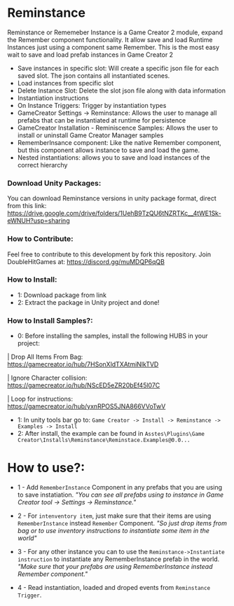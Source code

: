 # Reminstance
Reminstance or Rememeber Instance is a Game Creator 2 module, expand the Remember component functionality. It allow save and load Runtime Instances just using a component same Remember. This is the most easy wait to save and load prefab instances in Game Creator 2 

 - Save instances in specific slot: Will create a specific json file for each saved slot. The json contains all instantiated scenes.
 - Load instances from specific slot
 - Delete Instance Slot: Delete the slot json file along with data information
 - Instantiation instructions
 - On Instance Triggers: Trigger by instantiation types
 - GameCreator Settings -> Reminstance: Allows the user to manage all prefabs that can be instantiated at runtime for persistence
 - GameCreator Installation - Reminiscence Samples: Allows the user to install or uninstall Game Creator Manager samples
 - RememberInsance component: Like the native Remember component, but this component allows instance to save and load the game.
 - Nested instantiations: allows you to save and load instances of the correct hierarchy

### Download Unity Packages:
You can download Reminstance versions in unity package format, direct from this link:
https://drive.google.com/drive/folders/1UehB9TzQU6tNZRTKc__4tWE1Sk-eWNUH?usp=sharing

### How to Contribute:
Feel free to contribute to this development by fork this repository. 
Join DoubleHitGames at: https://discord.gg/muMDQP6qQB

### How to Install:
- 1: Download package from link
- 2: Extract the package in Unity project and done!

### How to Install Samples?:
- 0: Before installing the samples, install the following HUBS in your project:
  
|  Drop All Items From Bag: https://gamecreator.io/hub/7HSonXldTXAtmiNlkTVD

| Ignore Character collision: https://gamecreator.io/hub/NScED5eZR20bEf45l07C

| Loop for instructions: https://gamecreator.io/hub/yxnRPOS5JNA866VVoTwV

- 1: In unity tools bar go to: `Game Creator -> Install -> Reminstance -> Examples -> Install`
- 2: After install, the example can be found in `Asstes\Plugins\Game Creator\Installs\Reminstance\Reminstace.Examples@0.0...`

# How to use?:
- 1 - Add `RememberInstance` Component in any prefabs that you are using to save instatiation.
*"You can see all prefabs using to instance in Game Creator tool -> Settings -> Reminstance."*

- 2 - For `intenventory item`, just make sure that their items are using `RememberInstance` instead `Remember` Component. 
*"So just drop items from bag or to use inventory instructions to instantiate some item in the world"*

- 3 - For any other instance you can to use the `Reminstance->Instantiate instruction` to instantiate any RememberInstance prefab in the world. 
*"Make sure that your prefabs are using RememberInstance instead Remember component."*

- 4 - Read instantiation, loaded and droped events from `Reminstance Trigger`.
  
  

